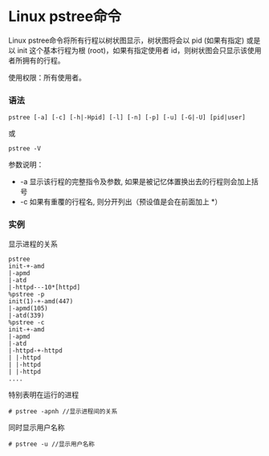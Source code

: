 # Linux pstree命令

Linux pstree命令将所有行程以树状图显示，树状图将会以 pid (如果有指定) 或是以 init 这个基本行程为根 (root)，如果有指定使用者 id，则树状图会只显示该使用者所拥有的行程。

使用权限：所有使用者。

### 语法

    pstree [-a] [-c] [-h|-Hpid] [-l] [-n] [-p] [-u] [-G|-U] [pid|user]

或

    pstree -V

参数说明：

- -a 显示该行程的完整指令及参数, 如果是被记忆体置换出去的行程则会加上括号
- -c 如果有重覆的行程名, 则分开列出（预设值是会在前面加上 *）

### 实例

显示进程的关系

    pstree
    init-+-amd
    |-apmd
    |-atd
    |-httpd---10*[httpd]
    %pstree -p
    init(1)-+-amd(447)
    |-apmd(105)
    |-atd(339)
    %pstree -c
    init-+-amd
    |-apmd
    |-atd
    |-httpd-+-httpd
    | |-httpd
    | |-httpd
    | |-httpd
    ....
    

特别表明在运行的进程

    # pstree -apnh //显示进程间的关系

同时显示用户名称

    # pstree -u //显示用户名称